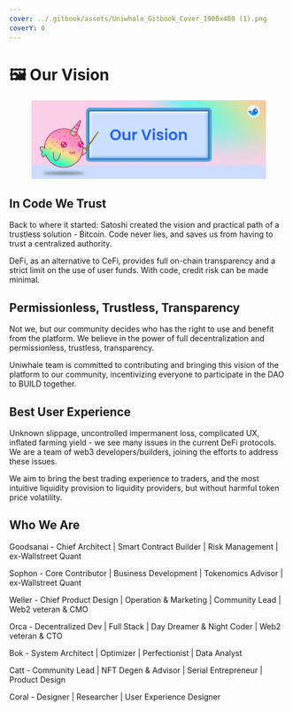 ```yaml
---
cover: ../.gitbook/assets/Uniwhale_Gitbook_Cover_1900x400 (1).png
coverY: 0
---
```


# 🖼 Our Vision

<figure><img src="../.gitbook/assets/Uniwhale_Section_Cover (1).png" alt=""><figcaption></figcaption></figure>

## In Code We Trust

Back to where it started: Satoshi created the vision and practical path of a trustless solution - Bitcoin. Code never lies, and saves us from having to trust a centralized authority. &#x20;

DeFi, as an alternative to CeFi, provides full on-chain transparency and a strict limit on the use of user funds. With code, credit risk can be made minimal.

## Permissionless, Trustless, Transparency

Not we, but our community decides who has the right to use and benefit from the platform. We believe in the power of full decentralization and permissionless, trustless, transparency.

Uniwhale team is committed to contributing and bringing this vision of the platform to our community, incentivizing everyone to participate in the DAO to BUILD together.

## Best User Experience

Unknown slippage, uncontrolled impermanent loss, complicated UX, inflated farming yield - we see many issues in the current DeFi protocols. We are a team of web3 developers/builders, joining the efforts to address these issues.&#x20;

We aim to bring the best trading experience to traders, and the most intuitive liquidity provision to liquidity providers, but without harmful token price volatility. &#x20;

## Who We Are

Goodsanai - Chief Architect | Smart Contract Builder | Risk Management | ex-Wallstreet Quant

Sophon - Core Contributor | Business Development | Tokenomics Advisor | ex-Wallstreet Quant

Weller - Chief Product Design | Operation & Marketing | Community Lead | Web2 veteran & CMO&#x20;

Orca - Decentralized Dev | Full Stack | Day Dreamer & Night Coder | Web2 veteran & CTO

Bok - System Architect | Optimizer | Perfectionist | Data Analyst&#x20;

Catt - Community Lead | NFT Degen & Advisor | Serial Entrepreneur | Product Design

Coral - Designer | Researcher | User Experience Designer&#x20;

